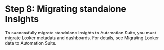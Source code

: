 ﻿# Step 8: Migrating standalone Insights

To successfully migrate standalone Insights to Automation Suite, you must migrate Looker metadata and dashboards. For details, see Migrating Looker data to Automation Suite.
